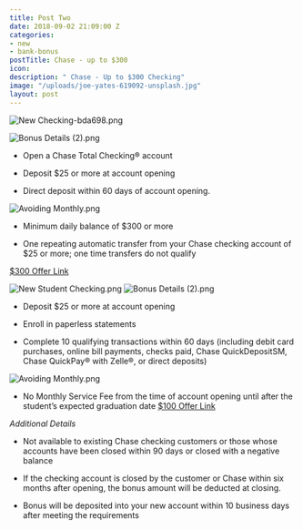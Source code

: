 ```yaml
---
title: Post Two
date: 2018-09-02 21:09:00 Z
categories:
- new
- bank-bonus
postTitle: Chase - up to $300
icon: 
description: " Chase - Up to $300 Checking"
image: "/uploads/joe-yates-619092-unsplash.jpg"
layout: post
---
```


![New Checking-bda698.png](/uploads/New%20Checking-bda698.png)

![Bonus Details (2).png](/uploads/Bonus%20Details%20(2).png)

* Open a Chase Total Checking® account

* Deposit $25 or more at account opening

* Direct deposit within 60 days of account opening.

![Avoiding Monthly.png](/uploads/Avoiding%20Monthly.png)

* Minimum daily balance of $300 or more

* One repeating automatic transfer from your Chase checking account of $25 or more; one time transfers do not qualify

[$300 Offer Link](https://accounts.chase.com/consumer/banking/extemail?code=GG2669996FX3D9Y1&jp_cmp=rb/59666/ema/LC-NM096/Body_Image_1)

![New Student Checking.png](/uploads/New%20Student%20Checking.png)
![Bonus Details (2).png](/uploads/Bonus%20Details%20(2).png)

* Deposit $25 or more at account opening

* Enroll in paperless statements

* Complete 10 qualifying transactions within 60 days (including debit card purchases, online bill payments, checks paid, Chase QuickDepositSM, Chase QuickPay® with Zelle®, or direct deposits)

![Avoiding Monthly.png](/uploads/Avoiding%20Monthly.png)

* No Monthly Service Fee from the time of account opening until after the student’s expected graduation date
  [$100 Offer Link](https://www.chase.com/personal/checking/student-checking)

*Additional Details*

* Not available to existing Chase checking customers or those whose accounts have been closed within 90 days or closed with a negative balance

* If the checking account is closed by the customer or Chase within six months after opening, the bonus amount will be deducted at closing.

* Bonus will be deposited into your new account within 10 business days after meeting the requirements